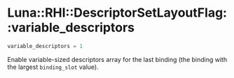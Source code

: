 # Luna::RHI::DescriptorSetLayoutFlag::variable_descriptors

```c++
variable_descriptors = 1
```

Enable variable-sized descriptors array for the last binding (the binding with the largest `binding_slot` value). 

